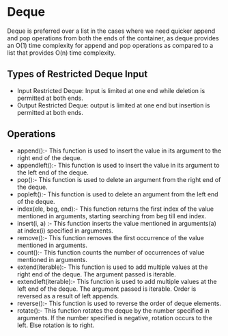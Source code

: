 # Deque
Deque is preferred over a list in the cases where we need quicker append and pop operations from both the ends of the container, as deque provides an O(1) time complexity for append and pop operations as compared to a list that provides O(n) time complexity.

## Types of Restricted Deque Input
* Input Restricted Deque:  Input is limited at one end while deletion is permitted at both ends.
* Output Restricted Deque: output is limited at one end but insertion is permitted at both ends.

## Operations
* append():- This function is used to insert the value in its argument to the right end of the deque.
* appendleft():- This function is used to insert the value in its argument to the left end of the deque.
* pop():- This function is used to delete an argument from the right end of the deque.
* popleft():- This function is used to delete an argument from the left end of the deque.
* index(ele, beg, end):- This function returns the first index of the value mentioned in arguments, starting searching from beg till end index.
* insert(i, a) :- This function inserts the value mentioned in arguments(a) at index(i) specified in arguments.
* remove():- This function removes the first occurrence of the value mentioned in arguments.
* count():- This function counts the number of occurrences of value mentioned in arguments.
* extend(iterable):- This function is used to add multiple values at the right end of the deque. The argument passed is iterable.
* extendleft(iterable):- This function is used to add multiple values at the left end of the deque. The argument passed is iterable. Order is reversed as a result of left appends.
* reverse():- This function is used to reverse the order of deque elements.
* rotate():- This function rotates the deque by the number specified in arguments. If the number specified is negative, rotation occurs to the left. Else rotation is to right.
